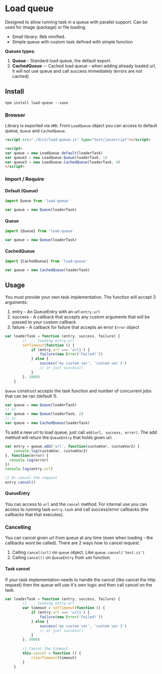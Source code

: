 # Load queue 
Designed to allow running task in a queue with parallel support. Can be used for image (package) or file loading.

* Small library: 6kb minified.
* Simple queue with custom task defined with simple function

**Queues types**:

1. **Queue** - Standard load queue, the default export.
2. **CachedQueue** -- Cached load queue - when adding already loaded url, it will not use queue and call success immediately (errors are not cached)

## Install

```
npm install load-queue --save
```

### Browser

Library is exported via `UMD`. From `LoadQueue` object you can access to default queue, `Queue` and `CachedQueue`.

```html
<script src="./dist/load-queue.js" type="text/javascript"></script>

<script>
var queue = new LoadQueue.default(loaderTask)
var queue2 = new LoadQueue.Queue(loaderTask, 1)
var queue3 = new LoadQueue.CachedQueue(loaderTask, 4)
</script>
```

### Import / Require

#### Default (Queue)
```javascript
import Queue from 'load-queue'

var queue = new Queue(loaderTask)
```

#### Queue
```javascript
import {Queue} from 'load-queue'

var queue = new Queue(loaderTask)
```

#### CachedQueue
```javascript
import {CachedQueue} from 'load-queue'

var queue = new CachedQueue(loaderTask)
```

## Usage

You must provide your own task implementation. The function will accept 3 arguments:
1. entry - An QueueEntry with an url `entry.url`
2. success - A callback that accepts any custom arguments that will be passed to your custom callback
3. failure - A callback for failure that accepts an error `Error` object

```javascript
var loaderTask = function (entry, success, failure) {
        // ... loading entry.url
        setTimeout(function () {
            if (entry.url === 'url1') {
                failure(new Error('Failed!'))
            } else {
                success('my custom var', 'custom var 2')
                // or just success()
            }
        }, 1000)
    }
```

`Queue` construct accepts the task function and number of concurrent jobs that can be ran (default 1).

```javascript
var queue = new Queue(loaderTask)
// or 
var queue = new Queue(loaderTask, 2)
// or
var queue = new CachedQueue(loaderTask)
```

To add a new url to load queue, just call `add(url, success, error)`. The add method will return the `QueueEntry` that holds
given url.

```javascript
var entry = queue.add('url', function(customVar, customVar2) {
    console.log(customVar, customVar2)
}, function(error) {
  console.log(error)
})
console.log(entry.url)

// Or cancel the request
entry.cancel()
```

#### QueueEntry
You can access to `url` and the `cancel` method. For internal use you can access to running task `entry.task` and call 
success/error callbacks (the callbacks that that executes).

### Cancelling
You can cancel given url from queue at any time (even when loading - the callbacks wont be called).
There are 2 ways how to cancel request.

1. Calling `cancel(url)` on `queue` object. Like `queue.cancel('test.cz')`
2. Calling `cancel()` on `QueueEntry` from `add` function.

#### Task cancel
If your task implementation needs to handle the cancel (like cancel the http request) then the queue will use it's own
logic and then call cancel on the task. 

```javascript
var loaderTask = function (entry, success, failure) {
        // ... loading entry.url
        var timeout = setTimeout(function () {
            if (entry.url === 'url1') {
                failure(new Error('Failed!'))
            } else {
                success('my custom var', 'custom var 2')
                // or just success()
            }
        }, 5000)
        
        // Cancel the timeout
        this.cancel = function () {
            clearTimeout(timeout)
        }
    }
```